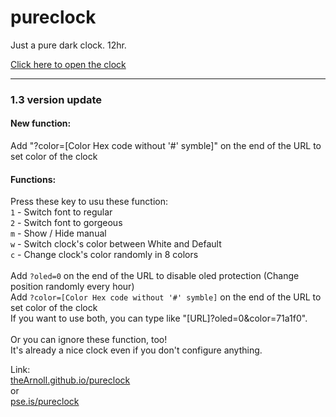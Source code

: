 # pureclock
Just a pure dark clock. 12hr.

[Click here to open the clock](https://theArnoll.github.io/pureclock)

---

### 1.3 version update
#### New function:
Add "?color=[Color Hex code without '#' symble]" on the end of the URL to set color of the clock

#### Functions:
Press these key to usu these function:\
`1` - Switch font to regular <br>
`2` - Switch font to gorgeous <br>
`m` - Show / Hide manual <br>
`w` - Switch clock's color between White and Default <br>
`c` - Change clock's color randomly in 8 colors <br>
\
Add `?oled=0` on the end of the URL to disable oled protection (Change position randomly every hour)<br>
Add `?color=[Color Hex code without '#' symble]` on the end of the URL to set color of the clock <br>
If you want to use both, you can type like "[URL]?oled=0&color=71a1f0".\
\
Or you can ignore these function, too!\
It's already a nice clock even if you don't configure anything.

Link:\
[theArnoll.github.io/pureclock](https://theArnoll.github.io/pureclock)\
or\
[pse.is/pureclock](https://pse.is/pureclock)
